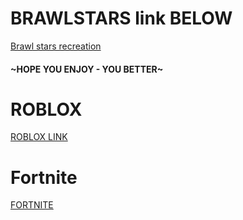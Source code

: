 # BRAWLSTARS link BELOW

[Brawl stars recreation](https://www.youtube.com/watch?v=dQw4w9WgXcQ)

#### ~HOPE YOU ENJOY - YOU BETTER~

# ROBLOX

[ROBLOX LINK](https://www.youtube.com/watch?v=dQw4w9WgXcQ)

# Fortnite

[FORTNITE](https://www.youtube.com/watch?v=dQw4w9WgXcQ)
